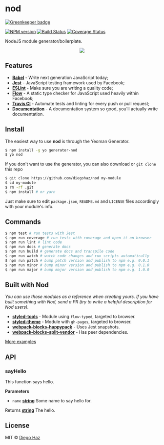 # nod

[![Greenkeeper badge](https://badges.greenkeeper.io/diegohaz/nod.svg)](https://greenkeeper.io/)

[![NPM version](https://img.shields.io/npm/v/generator-nod.svg?style=flat-square)](https://npmjs.org/package/ggenerator-nod)
[![Build Status](https://img.shields.io/travis/diegohaz/nod/master.svg?style=flat-square)](https://travis-ci.org/diegohaz/nod) [![Coverage Status](https://img.shields.io/codecov/c/github/diegohaz/nod/master.svg?style=flat-square)](https://codecov.io/gh/diegohaz/nod/branch/master)

NodeJS module generator/boilerplate.

<p align="center"><img src="https://cloud.githubusercontent.com/assets/3068563/21958520/77e4f45e-da97-11e6-9685-fe380a9cce3d.gif"></p>

## Features

-   [**Babel**](https://babeljs.io/) - Write next generation JavaScript today;
-   [**Jest**](https://facebook.github.io/jest) - JavaScript testing framework used by Facebook;
-   [**ESLint**](http://eslint.org/) - Make sure you are writing a quality code;
-   [**Flow**](https://flowtype.org/) - A static type checker for JavaScript used heavily within Facebook;
-   [**Travis CI**](https://travis-ci.org) - Automate tests and linting for every push or pull request;
-   [**Documentation**](http://documentation.js.org/) - A documentation system so good, you'll actually write documentation.

## Install

The easiest way to use **nod** is through the Yeoman Generator.

```sh
$ npm install -g yo generator-nod
$ yo nod
```

If you don't want to use the generator, you can also download or `git clone` this repo

```sh
$ git clone https://github.com/diegohaz/nod my-module
$ cd my-module
$ rm -rf .git
$ npm install # or yarn
```

Just make sure to edit `package.json`, `README.md` and `LICENSE` files accordingly with your module's info.

## Commands

```sh
$ npm test # run tests with Jest
$ npm run coverage # run tests with coverage and open it on browser
$ npm run lint # lint code
$ npm run docs # generate docs
$ npm run build # generate docs and transpile code
$ npm run watch # watch code changes and run scripts automatically
$ npm run patch # bump patch version and publish to npm e.g. 0.0.1
$ npm run minor # bump minor version and publish to npm e.g. 0.1.0
$ npm run major # bump major version and publish to npm e.g. 1.0.0
```

## Built with Nod

_You can use those modules as a reference when creating yours. If you have built something with Nod, send a PR (try to write a helpful description for Nod users)._

-   [**styled-tools**](https://github.com/diegohaz/styled-tools) - Module using `flow-typed`, targeted to browser.
-   [**styled-theme**](https://github.com/diegohaz/styled-theme) - Module with `gh-pages`, targeted to browser.
-   [**webpack-blocks-happypack**](https://github.com/diegohaz/webpack-blocks-happypack) - Uses Jest snapshots.
-   [**webpack-blocks-split-vendor**](https://github.com/diegohaz/webpack-blocks-split-vendor) - Has peer dependencies.

[More examples](https://github.com/search?l=Markdown&q=generator-nod-2196F3&type=Code)

## API

<!-- Generated by documentation.js. Update this documentation by updating the source code. -->

### sayHello

This function says hello.

**Parameters**

-   `name` **[string](https://developer.mozilla.org/en-US/docs/Web/JavaScript/Reference/Global_Objects/String)** Some name to say hello for.

Returns **[string](https://developer.mozilla.org/en-US/docs/Web/JavaScript/Reference/Global_Objects/String)** The hello.

## License

MIT © [Diego Haz](https://github.com/diegohaz)

